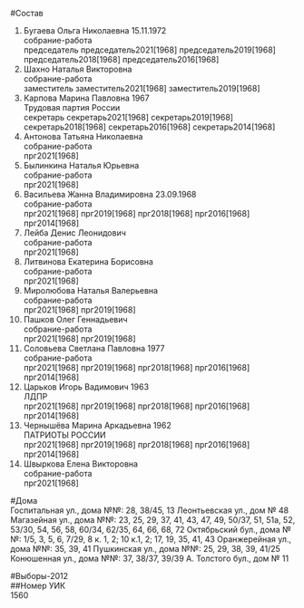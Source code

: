 #Состав  
1. Бугаева Ольга Николаевна 15.11.1972  
    собрание-работа  
    председатель председатель2021[1968] председатель2019[1968] председатель2018[1968] председатель2016[1968]  
2. Шахно Наталья Викторовна  
    собрание-работа  
    заместитель заместитель2021[1968] заместитель2019[1968]  
3. Карпова Марина Павловна 1967  
    Трудовая партия России  
    секретарь секретарь2021[1968] секретарь2019[1968] секретарь2018[1968] секретарь2016[1968] секретарь2014[1968]  
4. Антонова Татьяна Николаевна  
    собрание-работа  
    прг2021[1968]  
5. Былинкина Наталья Юрьевна  
    собрание-работа  
    прг2021[1968]  
6. Васильева Жанна Владимировна 23.09.1968  
    собрание-работа  
    прг2021[1968] прг2019[1968] прг2018[1968] прг2016[1968] прг2014[1968]  
7. Лейба Денис Леонидович  
    собрание-работа  
    прг2021[1968]  
8. Литвинова Екатерина Борисовна  
    собрание-работа  
    прг2021[1968]  
9. Миролюбова Наталья Валерьевна  
    собрание-работа  
    прг2021[1968] прг2019[1968]  
10. Пашков Олег Геннадьевич  
    собрание-работа  
    прг2021[1968] прг2019[1968]  
11. Соловьева Светлана Павловна 1977  
    собрание-работа  
    прг2021[1968] прг2019[1968] прг2018[1968] прг2016[1968] прг2014[1968]  
12. Царьков Игорь Вадимович 1963  
    ЛДПР  
    прг2021[1968] прг2019[1968] прг2018[1968] прг2016[1968] прг2014[1968]  
13. Чернышёва Марина Аркадьевна 1962  
    ПАТРИОТЫ РОССИИ  
    прг2021[1968] прг2019[1968] прг2018[1968] прг2016[1968] прг2014[1968]  
14. Швыркова Елена Викторовна  
    собрание-работа  
    прг2021[1968]  
  
#Дома  
Госпитальная ул., дома №№: 28, 38/45, 13 Леонтьевская ул., дом № 48 Магазейная ул., дома №№: 23, 25, 29, 37, 41, 43, 47, 49, 50/37, 51, 51а, 52, 53/30, 54, 56, 58, 60/34, 62/35, 64, 66, 68, 72  Октябрьский бул., дома №№: 1/5, 3, 5, 6, 7/29, 8 к. 1, 2; 10 к.1, 2; 17, 19, 35, 41, 43 Оранжерейная ул., дома №№: 35, 39, 41 Пушкинская ул., дома №№: 25, 29, 38, 39, 41/25 Конюшенная ул., дома №№: 37, 38/37, 39/39  А. Толстого бул., дом № 11  
  
#Выборы-2012  
##Номер УИК  
1560  
